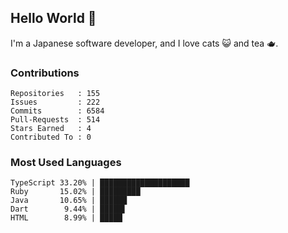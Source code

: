 ## Hello World 👋

I'm a Japanese software developer, and I love cats 😺 and tea 🫖.

### Contributions

    Repositories   : 155
    Issues         : 222
    Commits        : 6584
    Pull-Requests  : 514
    Stars Earned   : 4
    Contributed To : 0

### Most Used Languages

    TypeScript 33.20% | ████████████████████
    Ruby       15.02% | █████████
    Java       10.65% | ██████
    Dart        9.44% | █████▌
    HTML        8.99% | █████
